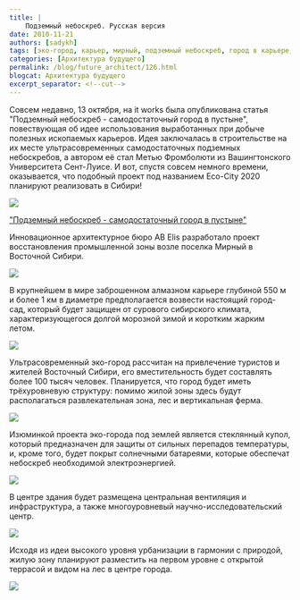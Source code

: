 ```yaml
---
title: |
    Подземный небоскреб. Русская версия
date: 2010-11-21
authors: [sadykh]
tags: [эко-город, карьер, мирный, подземный небоскреб, город в карьере, eco-city 2020, ab elis, восточная сибирь, город-сад]
categories: [Архитектура будущего]
permalink: /blog/future_architect/126.html
blogcat: Архитектура будущего
excerpt_separator: <!--cut-->
---
```


Совсем недавно, 13 октября, на it works была опубликована статья "Подземный небоскреб - самодостаточный город в пустыне", повествующая об идее использования выработанных при добыче полезных ископаемых карьеров. Идея заключалась в строительстве на их месте ультрасовременных самодостаточных подземных небоскребов, а автором её стал Метью Фромболюти из Вашингтонского Университета Сент-Луисе. И вот, спустя совсем немного времени, оказывается, что подобный проект под названием Eco-City 2020 планируют реализовать в Сибири!


![](http://itw66.ru/uploads/images/00/00/05/2010/11/21/4b7017.png)

<!--cut-->

["Подземный небоскреб - самодостаточный город в пустыне"](http://itw66.ru/blog/future_architect/73.html)


Инновационное архитектурное бюро AB Elis разработало проект восстановления промышленной зоны возле поселка Мирный в Восточной Сибири. 


![](http://itw66.ru/uploads/images/00/00/05/2010/11/21/5babd5.jpg)


В крупнейшем в мире заброшенном алмазном карьере глубиной 550 м и более 1 км в диаметре предполагается возвести настоящий город-сад, который будет защищен от сурового сибирского климата, характеризующегося долгой морозной зимой и коротким жарким летом. 


![](http://itw66.ru/uploads/images/00/00/05/2010/11/21/9643bd.jpg)


Ультрасовременный эко-город рассчитан на привлечение туристов и жителей Восточный Сибири, его вместительность будет составлять более 100 тысяч человек. Планируется, что город будет иметь трёхуровневую структуру: помимо жилой зоны здесь будут располагаться развлекательная зона, лес и вертикальная ферма.


![](http://itw66.ru/uploads/images/00/00/05/2010/11/21/4d8754.jpg)


Изюминкой проекта эко-города под землей является стеклянный купол, который предназначен для защиты от сильных перепадов температуры, и, кроме того, будет покрыт солнечными батареями, которые обеспечат небоскреб необходимой электроэнергией.


![](http://itw66.ru/uploads/images/00/00/05/2010/11/21/3c599f.jpg)


В центре здания будет размещена центральная вентиляция и инфраструктура, а также многоуровневый научно-исследовательский центр. 


![](http://itw66.ru/uploads/images/00/00/05/2010/11/21/0cef20.jpg)


Исходя из идеи высокого уровня урбанизации в гармонии с природой, жилую зону планируют разместить на первом уровне с открытой террасой и видом на лес в центре города.


![](http://itw66.ru/uploads/images/00/00/05/2010/11/21/a14710.jpg)

